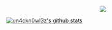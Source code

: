 <p align="center">
  <img src="https://haxtivitiez.files.wordpress.com/2016/12/tumblr_static_nyan_cat_animation_new.gif?w=788" />
</p>

[![un4ckn0wl3z's github stats](https://github-readme-stats.vercel.app/api?username=un4ckn0wl3z)](https://github.com/anuraghazra/github-readme-stats)
